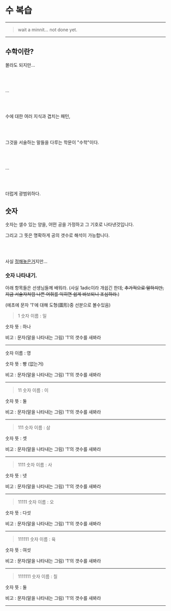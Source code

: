 # 수 복습

---

> wait a minnit... not done yet.

---

## 수학이란?

몰라도 되지만...

<br></br>

...

<br></br>

수에 대한 여러 지식과 겹치는 패턴,

<br></br>

그것을 서술하는 말들을 다루는 학문이 "수학"이다.

<br></br>

...

<br></br>

더럽게 광범위하다.

## 숫자

숫자는 샐수 있는 양을, 어떤 공을 가정하고 그 기호로 나타낸것입니다.

그리고 그 뜻은 명확하게 공의 갯수로 해석이 가능합니다.

<br/><br/>

사실 [정해놓은거](./비판.md)지만...

### 숫자 나타내기.

아래 항목들은 선생님들께 배워라. (사실 1adic이라 개쉽긴 한데; ~~추가적으로 말하지만, 지금 서술자처럼 나쁜 어휘를 익히면 쉽게 바보되니 조심하라.~~)

(에초에 문자 '1'에 대해 도형(圖形)중 선분으로 볼수있음)

> 1
숫자 이름 : 일

숫자 뜻 : 하나

비고 : 문자(말을 나타내는 그림) '1'의 갯수를 새봐라

---

> 
숫자 이름 : 영

숫자 뜻 : 빵 (없는거)

비고 : 문자(말을 나타내는 그림) '1'의 갯수를 새봐라

---

> 11
숫자 이름 : 이

숫자 뜻 : 둘

비고 : 문자(말을 나타내는 그림) '1'의 갯수를 새봐라

---

> 111
슷자 이름 : 삼

숫자 뜻 : 셋

비고 : 문자(말을 나타내는 그림) '1'의 갯수를 새봐라

---

> 1111
숫자 이름 : 사

숫자 뜻 : 넷

비고 : 문자(말을 나타내는 그림) '1'의 갯수를 새봐라

---

> 11111
숫자 이름 : 오

숫자 뜻 : 다섯

비고 : 문자(말을 나타내는 그림) '1'의 갯수를 새봐라

---

> 111111
숫자 이름 : 육

숫자 뜻 : 여섯

비고 : 문자(말을 나타내는 그림) '1'의 갯수를 새봐라

---

> 1111111
숫자 이름 : 칠

숫자 뜻 : 둘

비고 : 문자(말을 나타내는 그림) '1'의 갯수를 새봐라

---

